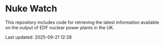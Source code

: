 # Nuke Watch

This repository includes code for retrieving the latest information available on the output of EDF nuclear power plants in the UK.

Last updated: 2025-09-21 12:28